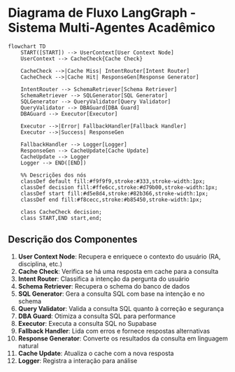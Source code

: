 # Diagrama de Fluxo LangGraph - Sistema Multi-Agentes Acadêmico

```mermaid
flowchart TD
    START([START]) --> UserContext[User Context Node]
    UserContext --> CacheCheck{Cache Check}
    
    CacheCheck -->|Cache Miss| IntentRouter[Intent Router]
    CacheCheck -->|Cache Hit| ResponseGen[Response Generator]
    
    IntentRouter --> SchemaRetriever[Schema Retriever]
    SchemaRetriever --> SQLGenerator[SQL Generator]
    SQLGenerator --> QueryValidator[Query Validator]
    QueryValidator --> DBAGuard[DBA Guard]
    DBAGuard --> Executor[Executor]
    
    Executor -->|Error| FallbackHandler[Fallback Handler]
    Executor -->|Success| ResponseGen
    
    FallbackHandler --> Logger[Logger]
    ResponseGen --> CacheUpdate[Cache Update]
    CacheUpdate --> Logger
    Logger --> END([END])
    
    %% Descrições dos nós
    classDef default fill:#f9f9f9,stroke:#333,stroke-width:1px;
    classDef decision fill:#ffe6cc,stroke:#d79b00,stroke-width:1px;
    classDef start fill:#d5e8d4,stroke:#82b366,stroke-width:1px;
    classDef end fill:#f8cecc,stroke:#b85450,stroke-width:1px;
    
    class CacheCheck decision;
    class START,END start,end;
```

## Descrição dos Componentes

1. **User Context Node**: Recupera e enriquece o contexto do usuário (RA, disciplina, etc.)
2. **Cache Check**: Verifica se há uma resposta em cache para a consulta
3. **Intent Router**: Classifica a intenção da pergunta do usuário
4. **Schema Retriever**: Recupera o schema do banco de dados
5. **SQL Generator**: Gera a consulta SQL com base na intenção e no schema
6. **Query Validator**: Valida a consulta SQL quanto à correção e segurança
7. **DBA Guard**: Otimiza a consulta SQL para performance
8. **Executor**: Executa a consulta SQL no Supabase
9. **Fallback Handler**: Lida com erros e fornece respostas alternativas
10. **Response Generator**: Converte os resultados da consulta em linguagem natural
11. **Cache Update**: Atualiza o cache com a nova resposta
12. **Logger**: Registra a interação para análise
